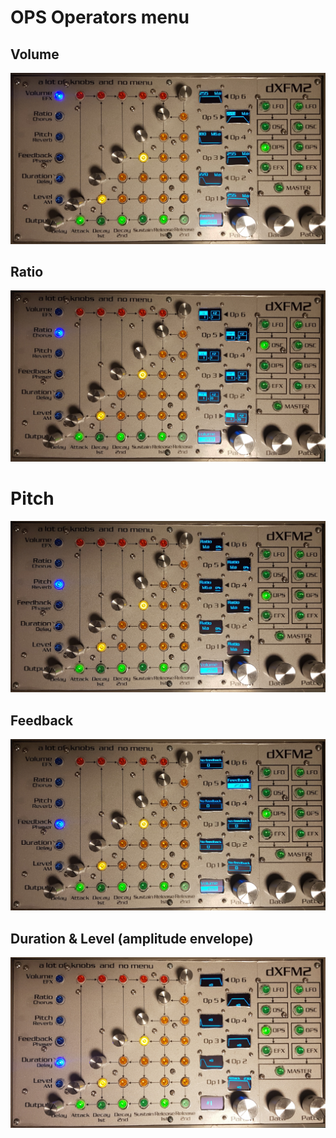 # OPS Operators menu

## Volume

![](../media/OPS-Volume.png)

## Ratio

![](../media/OSC-Ratio.png)

# Pitch

![](../media/OPS-Pitch.png)

## Feedback

![](../media/OPS-Feedback.png)

## Duration & Level (amplitude envelope)

![](../media/OPS-Envelope.png)
